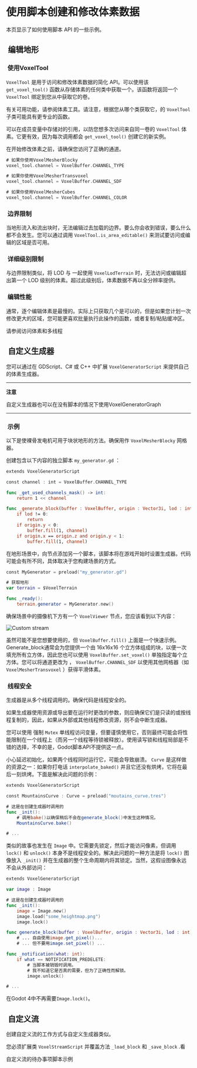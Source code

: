 # 使用脚本创建和修改体素数据


本页显示了如何使用脚本 API 的一些示例。

##  编辑地形

###  使用VoxelTool

`VoxelTool` 是用于访问和修改体素数据的简化 API。可以使用该 `get_voxel_tool()` 函数从存储体素的任何类中获取一个。该函数将返回一个 `VoxelTool` 绑定到您从中获取它的卷。


有关可用功能，请参阅体素工具。请注意，根据您从哪个类获取它，的 `VoxelTool` 子类可能具有更专业的函数。


可以在成员变量中存储对的引用，以防您想多次访问来自同一卷的 `VoxelTool` 体素。它更有效，因为每次调用都会 `get_voxel_tool()` 创建它的新实例。


在开始修改体素之前，请确保您访问了正确的通道。

```swift
# 如果你使用VoxelMesherBlocky
voxel_tool.channel = VoxelBuffer.CHANNEL_TYPE
```

```swift
# 如果你使用VoxelMesherTransvoxel
voxel_tool.channel = VoxelBuffer.CHANNEL_SDF
```

```swift
# 如果你使用VoxelMesherCubes
voxel_tool.channel = VoxelBuffer.CHANNEL_COLOR
```

###  边界限制


当地形流入和流出块时，无法编辑过去加载的边界。要么你会收到错误，要么什么都不会发生。您可以通过调用 `VoxelTool.is_area_editable()` 来测试要访问或编辑的区域是否可用。

###  详细级别限制


与边界限制类似，将 LOD 与 一起使用 `VoxelLodTerrain` 时，无法访问或编辑超出第一个 LOD 级别的体素。超过此级别后，体素数据不再以全分辨率提供。

###  编辑性能


通常，逐个编辑体素是最慢的。实际上只获取几个是可以的，但是如果您计划一次修改更大的区域，您可能更喜欢批量执行此操作的函数，或者复制/粘贴缓冲区。


请参阅访问体素和多线程

##  自定义生成器

您可以通过在 GDScript、C# 或 C++ 中扩展 `VoxelGeneratorScript` 来提供自己的体素生成器。

---

**注意**

自定义生成器也可以在没有脚本的情况下使用VoxelGeneratorGraph

---

###  示例


以下是使裸骨发电机可用于块状地形的方法。确保用作 `VoxelMesherBlocky` 网格器。


创建包含以下内容的独立脚本 `my_generator.gd` ：

```swift
extends VoxelGeneratorScript

const channel : int = VoxelBuffer.CHANNEL_TYPE

func _get_used_channels_mask() -> int:
    return 1 << channel

func _generate_block(buffer : VoxelBuffer, origin : Vector3i, lod : int) -> void:
    if lod != 0:
        return
    if origin.y < 0:
        buffer.fill(1, channel)
    if origin.x == origin.z and origin.y < 1:
        buffer.fill(1, channel)
```


在地形场景中，向节点添加另一个脚本，该脚本将在游戏开始时设置生成器。代码可能会有所不同，具体取决于您构建场景的方式。

```swift
const MyGenerator = preload("my_generator.gd")

# 获取地形
var terrain = $VoxelTerrain

func _ready():
    terrain.generator = MyGenerator.new()
```


确保场景中的摄像机下方有一个 `VoxelViewer` 节点，您应该看到以下内容：

![Custom stream](https://voxel-tools.readthedocs.io/en/latest/images/custom-stream.jpg)


虽然可能不是您想要使用的，但 `VoxelBuffer.fill()` 上面是一个快速示例。Generate\_block通常会为您提供一个由 16x16x16 个立方体组成的块，以便一次填充所有立方体，因此您也可以使用 `VoxelBuffer.set_voxel()` 单独指定每个立方体。您可以将通道更改为 ， `VoxelBuffer.CHANNEL_SDF` 以使用其他网格器（如 `VoxelMesherTransvoxel` ）获得平滑体素。

###  线程安全


生成器是从多个线程调用的。确保代码是线程安全的。


如果生成器使用资源或导出要在运行时更改的参数，则应确保它们是只读的或按线程复制的，因此，如果从外部或其他线程修改资源，则不会中断生成器。


您可以使用 强制 `Mutex` 单线程访问变量，但要谨慎使用它，否则最终可能会将性能限制在一个线程上（而另一个线程等待锁被释放）。使用读写锁和线程局部是不错的选择，不幸的是，Godot脚本API不提供这一点。


小心延迟初始化，如果两个线程同时运行它，可能会导致崩溃。 `Curve` 是这样做的资源之一：如果你打电话 `interpolate_baked()` 并且它还没有烘烤，它将在最后一刻烘烤。下面是解决此问题的示例：

```swift
extends VoxelGeneratorScript

const MountainsCurve : Curve = preload("moutains_curve.tres")

# 这是在创建生成器时调用的
func _init():
    # 调用bake()以确保稍后不会在generate_block()中发生这种情况。
    MountainsCurve.bake()

# ...
```


类似的故事也发生在 `Image` 中。它需要先锁定，然后才能访问像素，但调用 `lock()` 和 `unlock()` 本身不是线程安全的。解决此问题的一种方法是将 `lock()` 图像放入 `_init()` 并在生成器的整个生命周期内将其锁定。当然，这假设图像永远不会从外部访问：

```swift
extends VoxelGeneratorScript

var image : Image

# 这是在创建生成器时调用的
func _init():
    image = Image.new()
    image.load("some_heightmap.png")
    image.lock()

func generate_block(buffer : VoxelBuffer, origin : Vector3i, lod : int) -> void:
    # ... 自由使用image.get_pixel()... 
    # ... 但不要用image.set_pixel() ...

func _notification(what: int):
    if what == NOTIFICATION_PREDELETE:
        # 当脚本被销毁时调用。
        # 我不知道它是否真的需要，但为了正确性而解锁。
        image.unlock()

# ...
```


在Godot 4中不再需要`Image.lock()`。

##  自定义流


创建自定义流的工作方式与自定义生成器类似。


您必须扩展类 `VoxelStreamScript` 并覆盖方法 `_load_block` 和 `_save_block` .看


自定义流的待办事项脚本示例
